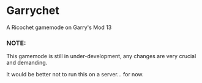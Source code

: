 Garrychet
=========

A Ricochet gamemode on Garry's Mod 13

### NOTE:
This gamemode is still in under-development, any changes are very crucial and demanding.

It would be better not to run this on a server... for now.
